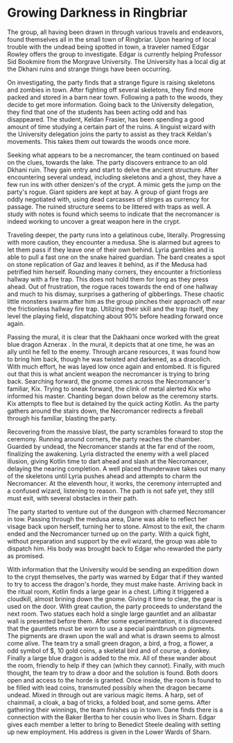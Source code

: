# Growing Darkness in Ringbriar

The group, all having been drawn in through various travels and endeavors, found themselves all in the small town of Ringbriar. Upon hearing of local trouble with the undead being spotted in town, a traveler named Edgar Rowley offers the group to investigate. Edgar is currently helping Professor Sid Bookmire from the Morgrave University. The University has a local dig at the Dkhani ruins and strange things have been occurring.

On investigating, the party finds that a strange figure is raising skeletons and zombies in town. After fighting off several skeletons, they find more packed and stored in a barn near town. Following a path to the woods, they decide to get more information. Going back to the University delegation, they find that one of the students has been acting odd and has disappeared. The student, Keldan Frasier, has been spending a good amount of time studying a certain part of the ruins. A linguist wizard with the University delegation joins the party to assist as they track Keldan's movements. This takes them out towards the woods once more.

Seeking what appears to be a necromancer, the team continued on based on the clues, towards the lake. The party discovers entrance to an old Dkhani ruin. They gain entry and start to delve the ancient structure. After encountering several undead, including skeletons and a ghost, they have a few run ins with other denizen's of the crypt. A mimic gets the jump on the party's rogue. Giant spiders are kept at bay. A group of giant frogs are oddly negotiated with, using dead carcasses of stirges as currency for passage. The ruined structure seems to be littered with traps as well. A study with notes is found which seems to indicate that the necromancer is indeed working to uncover a great weapon here in the crypt.

Traveling deeper, the party runs into a gelatinous cube, literally. Progressing with more caution, they encounter a medusa. She is alarmed but agrees to let them pass if they leave one of their own behind. Lyria gambles and is able to pull a fast one on the snake haired guardian. The bard creates a spot on stone replication of Gaz and leaves it behind, as if the Medusa had petrified him herself. Rounding many corners, they encounter a frictionless hallway with a fire trap. This does not hold them for long as they press ahead. Out of frustration, the rogue races towards the end of one hallway and much to his dismay, surprises a gathering of gibberlings. These chaotic little monsters swarm after him as the group pinches their approach off near the frictionless hallway fire trap. Utilizing their skill and the trap itself, they level the playing field, dispatching about 90% before heading forward once again.

Passing the mural, it is clear that the Dakhaani once worked with the great blue dragon Aznerax . In the mural, it depicts that at one time, he was an ally until he fell to the enemy. Through arcane resources, it was found how to bring him back, though he was twisted and darkened, as a dracolich. With much effort, he was layed low once again and entombed. It is figured out that this is what ancient weapon the necromancer is trying to bring back. Searching forward, the gnome comes across the Necromancer's familiar, Kix. Trying to sneak forward, the clink of metal alerted Kix who informed his master. Chanting began down below as the ceremony starts. Kix attempts to flee but is detained by the quick acting Kotlin. As the party gathers around the stairs down, the Necromancer redirects a fireball through his familiar, blasting the party.

Recovering from the massive blast, the party scrambles forward to stop the ceremony. Running around corners, the party reaches the chamber. Guarded by undead, the Necromancer stands at the far end of the room, finalizing the awakening. Lyria distracted the enemy with a well placed illusion, giving Kotlin time to dart ahead and slash at the Necromancer, delaying the nearing completion. A well placed thunderwave takes out many of the skeletons until Lyria pushes ahead and attempts to charm the Necromancer. At the eleventh hour, it works, the ceremony interrupted and a confused wizard, listening to reason. The path is not safe yet, they still must exit, with several obstacles in their path.

The party started to venture out of the dungeon with charmed Necromancer in tow. Passing through the medusa area, Dane was able to reflect her visage back upon herself, turning her to stone. Almost to the exit, the charm ended and the Necromancer turned up on the party. With a quick fight, without preparation and support by the evil wizard, the group was able to dispatch him. His body was brought back to Edgar who rewarded the party as promised.

With information that the University would be sending an expedition down to the crypt themselves, the party was warned by Edgar that if they wanted to try to access the dragon's horde, they must make haste. Arriving back in the ritual room, Kotlin finds a large gear in a chest. Lifting it triggered a cloudkill, almost brining down the gnome. Giving it time to clear, the gear is used on the door. With great caution, the party proceeds to understand the next room. Two statues each hold a single large gauntlet and an alibastar wall is presented before them. After some experimentation, it is discovered that the gauntlets must be worn to use a special paintbrush on pigments. The pigments are drawn upon the wall and what is drawn seems to almost come alive. The team try a small green dragon, a bird, a frog, a flower, a odd symbol of $, 10 gold coins, a skeletal bird and of course, a donkey. Finally a large blue dragon is added to the mix. All of these wander about the room, friendly to help if they can (which they cannot). Finally, with much thought, the team try to draw a door and the solution is found. Both doors open and access to the horde is granted. Once inside, the room is found to be filled with lead coins, transmuted possibly when the dragon became undead. Mixed in through out are various magic items. A harp, set of chainmail, a cloak, a bag of tricks, a folded boat, and some gems. After gathering their winnings, the team finishes up in town. Dane finds there is a connection with the Baker Bertha to her cousin who lives in Sharn. Edgar gives each member a letter to bring to Benedict Steele dealing with setting up new employment. His address is given in the Lower Wards of Sharn.
